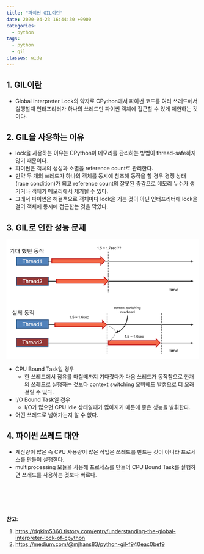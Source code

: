 ```yaml
---
title: "파이썬 GIL이란"
date: 2020-04-23 16:44:30 +0900
categories:
  - python
tags:
  - python
  - gil
classes: wide
---
```


## 1. GIL이란

- Global Interpreter Lock의 약자로 CPython에서 파이썬 코드를 여러 쓰레드에서 실행할때 인터프리터가 하나의 쓰레드만 파이썬 객체에 접근할 수 있게 제한하는 것이다.

## 2. GIL을 사용하는 이유

- lock을 사용하는 이유는 CPython이 메모리를 관리하는 방법이 thread-safe하지 않기 때문이다.
- 파이썬은 객체의 생성과 소멸을 reference count로 관리한다.
- 만약 두 개의 쓰레드가 하나의 객체를 동시에 참조해 동작을 할 경우 경쟁 상태(race condition)가 되고 reference count의 잘못된 증감으로 메모리 누수가 생기거나 객체가 메모리에서 제거될 수 있다.
- 그래서 파이썬은 해결책으로 객체마다 lock을 거는 것이 아닌 인터프리터에 lock을 걸어 객체에 동시에 접근한는 것을 막았다.

## 3. GIL로 인한 성능 문제

![](/assets/images/python/01-1.png)

- CPU Bound Task일 경우
  - 한 쓰레드에서 점유를 마칠때까지 기다렸다가 다음 쓰레드가 동작함으로 한개의 쓰레드로 실행하는 것보다 context switching 오버헤드 발생으로 더 오래걸릴 수 있다.
- I/O Bound Task일 경우
  - I/O가 많으면 CPU Idle 상태일때가 많아지기 때문에 좋은 성능을 발휘한다.
- 어떤 쓰레드로 넘어가는지 알 수 없다.

## 4. 파이썬 쓰레드 대안

- 계산량이 많은 즉 CPU 사용량이 많은 작업은 쓰레드를 만드는 것이 아니라 프로세스를 만들어 실행한다.
- multiprocessing 모듈을 사용해 프로세스를 만들어 CPU Bound Task를 실행하면 쓰레드를 사용하는 것보다 빠르다.

<br/>
<br/>
<br/>
<br/>

**참고:**

1. https://dgkim5360.tistory.com/entry/understanding-the-global-interpreter-lock-of-cpython
2. https://medium.com/@mjhans83/python-gil-f940eac0bef9
